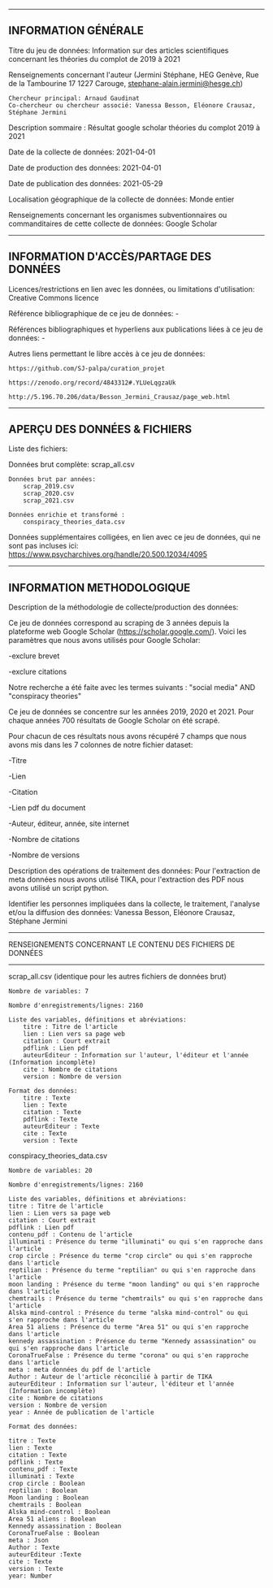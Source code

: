 --------------------
INFORMATION GÉNÉRALE
--------------------

Titre du jeu de données: Information sur des articles scientifiques concernant les théories du complot de 2019 à 2021

Renseignements concernant l'auteur (Jermini Stéphane, HEG Genève, Rue de la Tambourine 17 1227 Carouge, stephane-alain.jermini@hesge.ch)

    Chercheur principal: Arnaud Gaudinat
    Co-chercheur ou chercheur associé: Vanessa Besson, Eléonore Crausaz, Stéphane Jermini 

Description sommaire : Résultat google scholar théories du complot 2019 à 2021 

Date de la collecte de données:  2021-04-01

Date de production des données: 2021-04-01

Date de publication des données: 2021-05-29

Localisation géographique de la collecte de données: Monde entier 

Renseignements concernant les organismes subventionnaires ou commanditaires de cette collecte de données: Google Scholar


--------------------------------------------------
INFORMATION D'ACCÈS/PARTAGE DES DONNÉES
-------------------------------------------------- 

Licences/restrictions en lien avec les données, ou limitations d'utilisation: Creative Commons licence

Référence bibliographique de ce jeu de données: -

Références bibliographiques et hyperliens aux publications liées à ce jeu de données: -

Autres liens permettant le libre accès à ce jeu de données:

    https://github.com/SJ-palpa/curation_projet

    https://zenodo.org/record/4843312#.YLUeLqgzaUk

    http://5.196.70.206/data/Besson_Jermini_Crausaz/page_web.html                                

-----------------------------
APERÇU DES DONNÉES & FICHIERS
-----------------------------

Liste des fichiers:

Données brut complète:
    scrap_all.csv
    
    Données brut par années:
        scrap_2019.csv
        scrap_2020.csv
        scrap_2021.csv

    Données enrichie et transformé :
        conspiracy_theories_data.csv
        
            
Données supplémentaires colligées, en lien avec ce jeu de données, qui ne sont pas incluses ici: https://www.psycharchives.org/handle/20.500.12034/4095

--------------------------
INFORMATION METHODOLOGIQUE
--------------------------

Description de la méthodologie de collecte/production des données: 

Ce jeu de données correspond au scraping de 3 années depuis la plateforme web Google Scholar (https://scholar.google.com/). Voici les paramètres que nous avons utilisés pour Google Scholar: 

-exclure brevet

-exclure citations

Notre recherche a été faite avec les termes suivants : "social media" AND "conspiracy theories"

Ce jeu de données se concentre sur les années 2019, 2020 et 2021. Pour chaque années 700 résultats de Google Scholar on été scrapé.

Pour chacun de ces résultats nous avons récupéré 7 champs que nous avons mis dans les 7 colonnes de notre fichier dataset:

-Titre

-Lien

-Citation

-Lien pdf du document

-Auteur, éditeur, année, site internet

-Nombre de citations

-Nombre de versions


Description des opérations de traitement des données: Pour l'extraction de meta données nous avons utilisé TIKA, pour l'extraction des PDF nous avons utilisé un script python.

Identifier les personnes impliquées dans la collecte, le traitement, l'analyse et/ou la diffusion des données: Vanessa Besson, Eléonore Crausaz, Stéphane Jermini


------------------------------------------------------------
RENSEIGNEMENTS CONCERNANT LE CONTENU DES FICHIERS DE DONNÉES 

------------------------------------------------------------
scrap_all.csv (identique pour les autres fichiers de données brut)

    Nombre de variables: 7

    Nombre d'enregistrements/lignes: 2160

    Liste des variables, définitions et abréviations: 
        titre : Titre de l'article
        lien : Lien vers sa page web
        citation : Court extrait
        pdflink : Lien pdf
        auteurEditeur : Information sur l'auteur, l'éditeur et l'année (Information incomplète)
        cite : Nombre de citations
        version : Nombre de version

    Format des données:
        titre : Texte
        lien : Texte
        citation : Texte
        pdflink : Texte
        auteurEditeur : Texte
        cite : Texte
        version : Texte    

conspiracy_theories_data.csv

    Nombre de variables: 20

    Nombre d'enregistrements/lignes: 2160

    Liste des variables, définitions et abréviations:
    titre : Titre de l'article
    lien : Lien vers sa page web
    citation : Court extrait
    pdflink : Lien pdf
    contenu_pdf : Contenu de l'article
    illuminati : Présence du terme "illuminati" ou qui s'en rapproche dans l'article
    crop circle : Présence du terme "crop circle" ou qui s'en rapproche dans l'article
    reptilian : Présence du terme "reptilian" ou qui s'en rapproche dans l'article
    moon landing : Présence du terme "moon landing" ou qui s'en rapproche dans l'article
    chemtrails : Présence du terme "chemtrails" ou qui s'en rapproche dans l'article
    Alska mind-control : Présence du terme "alska mind-control" ou qui s'en rapproche dans l'article
    Area 51 aliens : Présence du terme "Area 51" ou qui s'en rapproche dans l'article
    kennedy assassination : Présence du terme "Kennedy assassination" ou qui s'en rapproche dans l'article
    CoronaTrueFalse : Présence du terme "corona" ou qui s'en rapproche dans l'article
    meta : meta données du pdf de l'article
    Author : Auteur de l'article réconcilié à partir de TIKA
    auteurEditeur : Information sur l'auteur, l'éditeur et l'année (Information incomplète)
    cite : Nombre de citations
    version : Nombre de version
    year : Année de publication de l'article
   
    Format des données:

    titre : Texte
    lien : Texte
    citation : Texte
    pdflink : Texte
    contenu_pdf : Texte
    illuminati : Texte
    crop circle : Boolean
    reptilian : Boolean
    Moon landing : Boolean
    chemtrails : Boolean
    Alska mind-control : Boolean
    Area 51 aliens : Boolean
    Kennedy assassination : Boolean
    CoronaTrueFalse : Boolean
    meta : Json
    Author : Texte
    auteurEditeur :Texte
    cite : Texte
    version : Texte
    year: Number
